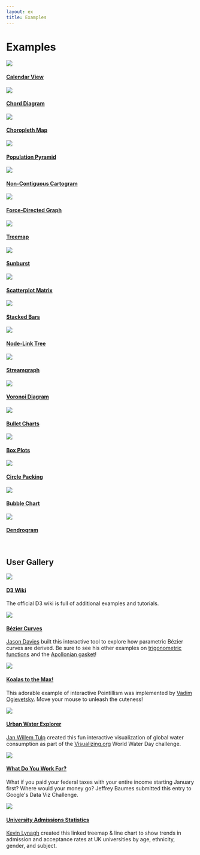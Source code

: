 ```yaml
---
layout: ex
title: Examples
---
```


# Examples

<div class="gallery">

<div class="list">
  <a href="calendar.html">
    <img src="../calendar.png"/>
  </a>
  <h4><a href="calendar.html">Calendar View</a></h4>

  <p></p>
</div>

<div class="list">
  <a href="chord.html">
    <img src="../chord.png"/>
  </a>
  <h4><a href="chord.html">Chord Diagram</a></h4>

  <p></p>
</div>

<div class="list">
  <a href="choropleth.html">
    <img src="../choropleth.png"/>
  </a>
  <h4><a href="choropleth.html">Choropleth Map</a></h4>

  <p></p>
</div>

<div class="list">
  <a href="population.html">
    <img src="../population.png"/>
  </a>
  <h4><a href="population.html">Population Pyramid</a></h4>

  <p></p>
</div>

<div class="list">
  <a href="cartogram.html">
    <img src="../cartogram.png"/>
  </a>
  <h4><a href="cartogram.html">Non-Contiguous Cartogram</a></h4>

  <p></p>
</div>

<div class="list">
  <a href="force.html">
    <img src="../force.png"/>
  </a>
  <h4><a href="force.html">Force-Directed Graph</a></h4>

  <p></p>
</div>

<div class="list">
  <a href="treemap.html">
    <img src="../treemap.png"/>
  </a>
  <h4><a href="treemap.html">Treemap</a></h4>

  <p></p>
</div>

<div class="list">
  <a href="sunburst.html">
    <img src="../sunburst.png"/>
  </a>
  <h4><a href="sunburst.html">Sunburst</a></h4>

  <p></p>
</div>

<div class="list">
  <a href="splom.html">
    <img src="../splom.png"/>
  </a>
  <h4><a href="splom.html">Scatterplot Matrix</a></h4>

  <p></p>
</div>

<div class="list">
  <a href="stack.html">
    <img src="../stack.png"/>
  </a>
  <h4><a href="stack.html">Stacked Bars</a></h4>

  <p></p>
</div>

<div class="list">
  <a href="tree.html">
    <img src="../tree.png"/>
  </a>
  <h4><a href="tree.html">Node-Link Tree</a></h4>

  <p></p>
</div>

<div class="list">
  <a href="stream.html">
    <img src="../stream.png"/>
  </a>
  <h4><a href="stream.html">Streamgraph</a></h4>

  <p></p>
</div>

<div class="list">
  <a href="voronoi.html">
    <img src="../voronoi.png"/>
  </a>
  <h4><a href="voronoi.html">Voronoi Diagram</a></h4>

  <p></p>
</div>

<div class="list">
  <a href="bullet.html">
    <img src="../bullet.png"/>
  </a>
  <h4><a href="bullet.html">Bullet Charts</a></h4>

  <p></p>
</div>

<div class="list">
  <a href="box.html">
    <img src="../box.png"/>
  </a>
  <h4><a href="box.html">Box Plots</a></h4>

  <p></p>
</div>

<div class="list">
  <a href="pack.html">
    <img src="../pack.png"/>
  </a>
  <h4><a href="pack.html">Circle Packing</a></h4>

  <p></p>
</div>

<div class="list">
  <a href="bubble.html">
    <img src="../bubble.png"/>
  </a>
  <h4><a href="bubble.html">Bubble Chart</a></h4>

  <p></p>
</div>

<div class="list">
  <a href="cluster.html">
    <img src="../cluster.png"/>
  </a>
  <h4><a href="cluster.html">Dendrogram</a></h4>

  <p></p>
</div>

</div>
<br clear="left"/>

## User Gallery

<div class="gallery">

<div class="list">
  <a href="https://github.com/mbostock/d3/wiki">
    <img src="../wiki.png"/>
  </a>
  <h4><a href="https://github.com/mbostock/d3/wiki">D3 Wiki</a></h4>

  <p>The official D3 wiki is full of additional examples and tutorials.</p>
</div>

<div class="list">
  <a href="http://www.jasondavies.com/animated-bezier/">
    <img src="../bezier.png"/>
  </a>
  <h4><a href="http://www.jasondavies.com/animated-bezier/">Bézier Curves</a></h4>

  <p><a href="http://www.jasondavies.com/">Jason Davies</a> built this
  interactive tool to explore how parametric Bézier curves are derived. Be sure
  to see his other examples on <a href="http://www.jasondavies.com/animated-trig/"
  >trigonometric functions</a> and the <a href="http://www.jasondavies.com/apollonian-gasket/"
  >Apollonian gasket</a>!</p>
</div>

<div class="list">
  <a href="http://www.koalastothemax.com/">
    <img src="../koalas.png"/>
  </a>
  <h4><a href="http://www.koalastothemax.com/">Koalas to the Max!</a></h4>

  <p>This adorable example of interactive Pointillism was implemented by <a
  href="http://vadim.ogievetsky.com/">Vadim Ogievetsky</a>. Move your mouse to
  unleash the cuteness!</p>
</div>

<div class="list">
  <a href="http://www.visualizing.org/visualizations/urban-water-explorer/">
    <img src="../water.png"/>
  </a>
  <h4><a href="http://www.visualizing.org/visualizations/urban-water-explorer/">Urban Water Explorer</a></h4>

  <p><a href="http://www.janwillemtulp.com/">Jan Willem Tulp</a> created this
  fun interactive visualization of global water consumption as part of the
  <a href="http://www.visualizing.org">Visualizing.org</a> World Water Day
  challenge.</p>
</div>

<div class="list">
  <a href="http://www.datavizchallenge.org/viz/73">
    <img src="../whatdoyouworkfor.png"/>
  </a>
  <h4><a href="http://www.datavizchallenge.org/viz/73">What Do You Work For?</a></h4>

  <p>What if you paid your federal taxes with your entire income starting
  January first? Where would your money go? Jeffrey Baumes submitted this entry
  to Google's Data Viz Challenge.</p>
</div>


<div class="list">
  <a href="http://keminglabs.com/ukuni/">
    <img src="../university_linked_treemap.png"/>
  </a>
  <h4><a href="http://keminglabs.com/ukuni/">University Admissions Statistics</a></h4>

  <p><a href="http://keminglabs.com">Kevin Lynagh</a> created this linked treemap &amp; line chart
  to show trends in admission and acceptance rates at UK universities by age, ethnicity, gender, and subject.</p>
</div>


</div>
